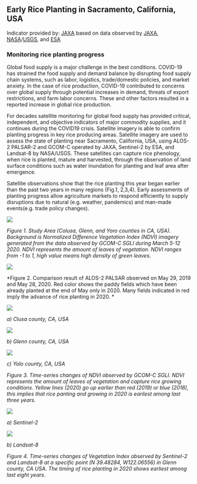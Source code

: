 ## Early Rice Planting in Sacramento, California, USA

Indicator provided by: [JAXA](https://global.jaxa.jp/) based on data observed by [JAXA](https://global.jaxa.jp/), [NASA](https://www.nasa.gov/)/[USGS](https://www.usgs.gov/), and [ESA](https://esa.int/)

### Monitoring rice planting progress  

Global food supply is a major challenge in the best conditions. COVID-19 has strained the food supply and demand balance by disrupting food supply chain systems, such as labor, logistics, trade/domestic policies, and market anxiety.  In the case of rice production, COVID-19 contributed to concerns over global supply through potential increases in demand, threats of export restrictions, and farm labor concerns. These and other factors resulted in a reported increase in global rice production.

For decades satellite monitoring for global food supply has provided critical, independent, and objective indicators of major commodity supplies, and it continues during the COVID19 crisis. Satellite imagery is able to confirm planting progress in key rice producing areas. Satellite imagery are used to assess the state of planting near Sacramento, California, USA, using ALOS-2 PALSAR-2 and GCOM-C operated by JAXA, Sentinel-2 by ESA, and Landsat-8 by NASA/USGS. These satellites can capture rice phenology, when rice is planted, mature and harvested, through the observation of land surface conditions such as water inundation for planting and leaf area after emergence.

Satellite observations show that the rice planting this year began earlier than the past two years in many regions (Fig.1, 2,3,4). Early assessments of planting progress allow agriculture markets to respond efficiently to supply disruptions due to natural (e.g. weather, pandemics) and man-made events(e.g. trade policy changes).


 

![](./data/trilateral/US07-E10c-Fig1.png)

*Figure 1. Study Area (Colusa, Glenn, and Yoro counties in CA, USA). Background is Normalized Difference Vegetation Index (NDVI) imagery generated from the data observed by GCOM-C SGLI during March 5-12 2020. NDVI represents the amount of leaves of vegetation. NDVI ranges from -1 to 1, high value means high density of green leaves.*

![](./data/trilateral/US07-E10c-Fig2.png)

*Figure 2. Comparison result of ALOS-2 PALSAR observed on May 29, 2019 and May 28, 2020. Red color shows the paddy fields which have been already planted at the end of May only in 2020. Many fields indicated in red imply the advance of rice planting in 2020. *


![](./data/trilateral/US07-E10c-Fig3a.png)

*a) Clusa county, CA, USA*

![](./data/trilateral/US07-E10c-Fig3b.png)

*b) Glenn county, CA, USA*

![](./data/trilateral/US07-E10c-Fig3c.png)

*c) Yolo county, CA, USA*

*Figure 3. Time-series changes of NDVI observed by GCOM-C SGLI. NDVI represents the amount of leaves of vegetation and capture rice growing conditions. Yellow lines (2020) go up earlier than red (2019) or blue (2018), this implies that rice panting and growing in 2020 is earilest among last three years.*

![](./data/trilateral/US07-E10c-Fig4a.png)

*a) Sentinel-2*

![](./data/trilateral/US07-E10c-Fig4b.png)

*b) Landsat-8*

*Figure 4. Time-series changes of Vegetation Index observed by Sentinel-2 and Landsat-8 at a specific point (N 39.48284, W122.06556) in Glenn county, CA USA. The timing of rice planting in 2020 shows earliest among last eight years.*

